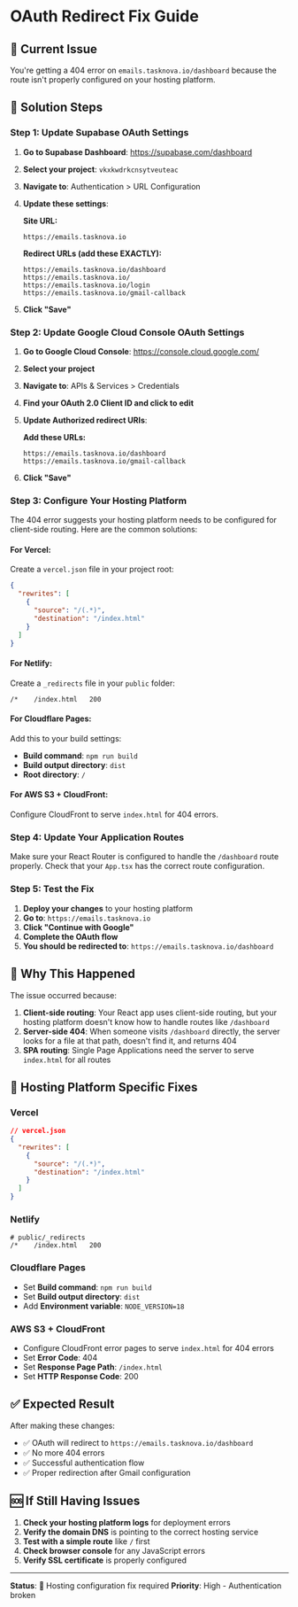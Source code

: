# OAuth Redirect Fix Guide

## 🚨 Current Issue
You're getting a 404 error on `emails.tasknova.io/dashboard` because the route isn't properly configured on your hosting platform.

## 🔧 Solution Steps

### Step 1: Update Supabase OAuth Settings

1. **Go to Supabase Dashboard**: https://supabase.com/dashboard
2. **Select your project**: `vkxkwdrkcnsytveuteac`
3. **Navigate to**: Authentication > URL Configuration
4. **Update these settings**:

   **Site URL:**
   ```
   https://emails.tasknova.io
   ```

   **Redirect URLs (add these EXACTLY):**
   ```
   https://emails.tasknova.io/dashboard
   https://emails.tasknova.io/
   https://emails.tasknova.io/login
   https://emails.tasknova.io/gmail-callback
   ```

5. **Click "Save"**

### Step 2: Update Google Cloud Console OAuth Settings

1. **Go to Google Cloud Console**: https://console.cloud.google.com/
2. **Select your project**
3. **Navigate to**: APIs & Services > Credentials
4. **Find your OAuth 2.0 Client ID and click to edit**
5. **Update Authorized redirect URIs**:

   **Add these URLs:**
   ```
   https://emails.tasknova.io/dashboard
   https://emails.tasknova.io/gmail-callback
   ```

6. **Click "Save"**

### Step 3: Configure Your Hosting Platform

The 404 error suggests your hosting platform needs to be configured for client-side routing. Here are the common solutions:

#### For Vercel:
Create a `vercel.json` file in your project root:
```json
{
  "rewrites": [
    {
      "source": "/(.*)",
      "destination": "/index.html"
    }
  ]
}
```

#### For Netlify:
Create a `_redirects` file in your `public` folder:
```
/*    /index.html   200
```

#### For Cloudflare Pages:
Add this to your build settings:
- **Build command**: `npm run build`
- **Build output directory**: `dist`
- **Root directory**: `/`

#### For AWS S3 + CloudFront:
Configure CloudFront to serve `index.html` for 404 errors.

### Step 4: Update Your Application Routes

Make sure your React Router is configured to handle the `/dashboard` route properly. Check that your `App.tsx` has the correct route configuration.

### Step 5: Test the Fix

1. **Deploy your changes** to your hosting platform
2. **Go to**: `https://emails.tasknova.io`
3. **Click "Continue with Google"**
4. **Complete the OAuth flow**
5. **You should be redirected to**: `https://emails.tasknova.io/dashboard`

## 🚨 Why This Happened

The issue occurred because:
1. **Client-side routing**: Your React app uses client-side routing, but your hosting platform doesn't know how to handle routes like `/dashboard`
2. **Server-side 404**: When someone visits `/dashboard` directly, the server looks for a file at that path, doesn't find it, and returns 404
3. **SPA routing**: Single Page Applications need the server to serve `index.html` for all routes

## 🔧 Hosting Platform Specific Fixes

### Vercel
```json
// vercel.json
{
  "rewrites": [
    {
      "source": "/(.*)",
      "destination": "/index.html"
    }
  ]
}
```

### Netlify
```
# public/_redirects
/*    /index.html   200
```

### Cloudflare Pages
- Set **Build command**: `npm run build`
- Set **Build output directory**: `dist`
- Add **Environment variable**: `NODE_VERSION=18`

### AWS S3 + CloudFront
- Configure CloudFront error pages to serve `index.html` for 404 errors
- Set **Error Code**: 404
- Set **Response Page Path**: `/index.html`
- Set **HTTP Response Code**: 200

## ✅ Expected Result

After making these changes:
- ✅ OAuth will redirect to `https://emails.tasknova.io/dashboard`
- ✅ No more 404 errors
- ✅ Successful authentication flow
- ✅ Proper redirection after Gmail configuration

## 🆘 If Still Having Issues

1. **Check your hosting platform logs** for deployment errors
2. **Verify the domain DNS** is pointing to the correct hosting service
3. **Test with a simple route** like `/` first
4. **Check browser console** for any JavaScript errors
5. **Verify SSL certificate** is properly configured

---

**Status**: 🔧 Hosting configuration fix required
**Priority**: High - Authentication broken

